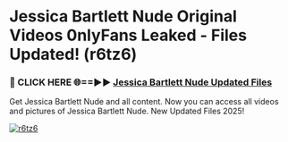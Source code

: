 # Jessica Bartlett Nude Original Videos 0nlyFans Leaked - Files Updated! (r6tz6)

<h3>🔴 CLICK HERE 🌐==►► <a href="https://tinyurl.com/52m3yx9h" rel="nofollow">Jessica Bartlett Nude Updated Files</a></h3>

Get Jessica Bartlett Nude and all content. Now you can access all videos and pictures of Jessica Bartlett Nude. New Updated Files 2025!

[![r6tz6](https://i.imgur.com/TnHtlc8.gif)](https://tinyurl.com/52m3yx9h)
